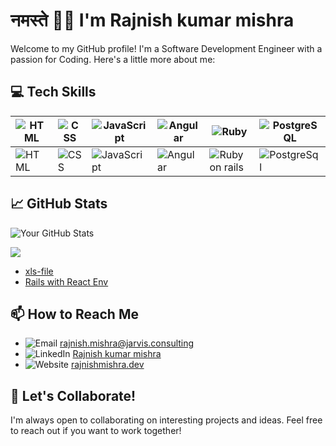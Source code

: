 # नमस्ते 🙏🏻 I'm Rajnish kumar mishra

Welcome to my GitHub profile! I'm a Software Development Engineer with a passion for Coding. Here's a little more about me:

## 💻 Tech Skills

|![HTML](https://img.shields.io/badge/-HTML-333333?style=flat&logo=html5)|![CSS](https://img.shields.io/badge/-CSS-333333?style=flat&logo=css3)|![JavaScript](https://img.shields.io/badge/-JavaScript-333333?style=flat&logo=javascript)|![Angular](https://img.shields.io/badge/-Angular-333333?style=flat&logo=angular)|![Ruby](https://img.shields.io/badge/-Ruby-333333?style=flat&logo=ruby)|![PostgreSQL](https://img.shields.io/badge/-PostgreSQL-333333?style=flat&logo=postgresql)|
|------------|-----------|------------|-----------|-----------|--------|
| ![HTML](https://progress-bar.dev/95) | ![CSS](https://progress-bar.dev/95) | ![JavaScript](https://progress-bar.dev/80) | ![Angular](https://progress-bar.dev/90) | ![Ruby on rails](https://progress-bar.dev/85) | ![PostgreSql](https://progress-bar.dev/80)

## 📈 GitHub Stats

![Your GitHub Stats](https://github-readme-stats.vercel.app/api?username=rajnish-jarvis&show_icons=true&theme=radical)

<img src="https://img.shields.io/badge/Ruby-Gem-red?style=flat-square&logo=ruby&logoColor=white"/>

<!-- BLOG-POST-LIST:START -->
- [xls-file](https://rubygems.org/gems/xls-file)
- [Rails with React Env](https://www.linkedin.com/pulse/securely-managing-using-rails-environment-variables-react-mishra-uw3nc/?trackingId=UV%2Byl7jKQLKOmcSTCvHrIA%3D%3D)
<!-- BLOG-POST-LIST:END -->

## 📫 How to Reach Me

- ![Email](https://img.shields.io/badge/-Email-D14836?style=flat&logo=gmail&logoColor=white) [rajnish.mishra@jarvis.consulting](mailto:rajnish.mishra@jarvis.consulting)
- ![LinkedIn](https://img.shields.io/badge/-LinkedIn-0077B5?style=flat&logo=linkedin&logoColor=white) [Rajnish kumar mishra](https://www.linkedin.com/in/rajnish-kumar-mishra-68a8bb163/)
- ![Website](https://img.shields.io/badge/-Website-000000?style=flat&logo=internet-explorer&logoColor=white) [rajnishmishra.dev](https://rajnishmishra.dev)

## 🤝 Let's Collaborate!

I'm always open to collaborating on interesting projects and ideas. Feel free to reach out if you want to work together!
